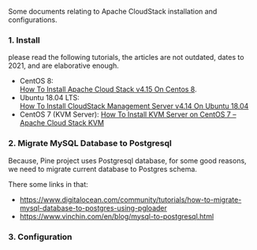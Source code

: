Some documents relating to Apache CloudStack installation and configurations.

### 1. Install

please read the following tutorials, the articles are not outdated, dates to 2021, and are elaborative enough.

- CentOS 8:<br>
  [How To Install Apache Cloud Stack v4.15 On Centos 8](https://technologyrss.com/how-to-install-apache-cloud-stack-v4-15-on-centos-8/).
- Ubuntu 18.04 LTS:<br>
  [How To Install CloudStack Management Server v4.14 On Ubuntu 18.04](https://technologyrss.com/how-to-install-cloudstack-management-server-v4-14-on-ubuntu-18-04/)
- CentOS 7 (KVM Server):
  [How To Install KVM Server on CentOS 7 – Apache Cloud Stack KVM](https://technologyrss.com/how-to-install-kvm-server-on-centos-7-apache-cloud-stack-kvm/)

### 2. Migrate MySQL Database to Postgresql
Because, Pine project uses Postgresql database, for some good reasons, we need to migrate current database to Postgres schema.

There some links in that:

- https://www.digitalocean.com/community/tutorials/how-to-migrate-mysql-database-to-postgres-using-pgloader
- https://www.vinchin.com/en/blog/mysql-to-postgresql.html

### 3. Configuration